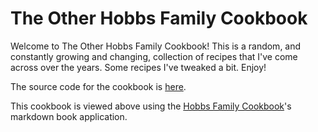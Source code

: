# The Other Hobbs Family Cookbook

Welcome to The Other Hobbs Family Cookbook! This is a random, and constantly growing and changing,
collection of recipes that I've come across over the years. Some recipes I've tweaked a bit. Enjoy!

The source code for the cookbook is [here](https://github.com/craigahobbs/other-hobbs-family-cookbook#readme).

This cookbook is viewed above using the [Hobbs Family Cookbook](https://github.com/craigahobbs/hobbs-family-cookbook#readme)'s markdown book application.
